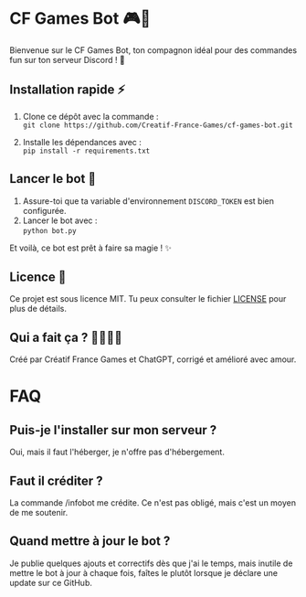 # CF Games Bot 🎮🤖

Bienvenue sur le CF Games Bot, ton compagnon idéal pour des commandes fun sur ton serveur Discord ! 🚀

## Installation rapide ⚡

1. Clone ce dépôt avec la commande :  
   `git clone https://github.com/Creatif-France-Games/cf-games-bot.git`
   
2. Installe les dépendances avec :  
   `pip install -r requirements.txt`

## Lancer le bot 🚀

1. Assure-toi que ta variable d'environnement `DISCORD_TOKEN` est bien configurée.  
2. Lancer le bot avec :  
   `python bot.py`

Et voilà, ce bot est prêt à faire sa magie ! ✨

## Licence 📜

Ce projet est sous licence MIT. Tu peux consulter le fichier [LICENSE](LICENSE) pour plus de détails.

## Qui a fait ça ? 👨‍💻👩‍💻

Créé par Créatif France Games et ChatGPT, corrigé et amélioré avec amour.
 
# FAQ 

## Puis-je l'installer sur mon serveur ?
Oui, mais il faut l'héberger, je n'offre pas d'hébergement.
## Faut il créditer ?
La commande /infobot me crédite. Ce n'est pas obligé, mais c'est un moyen de me soutenir.
## Quand mettre à jour le bot ?
Je publie quelques ajouts et correctifs dès que j'ai le temps, mais inutile de mettre le bot à jour à chaque fois, faîtes le plutôt lorsque je déclare une update sur ce GitHub.
